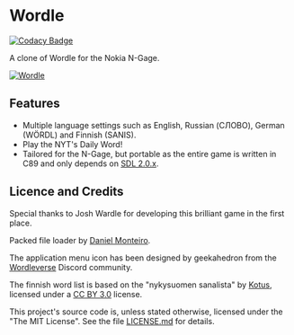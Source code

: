 # Wordle

[![Codacy Badge](https://app.codacy.com/project/badge/Grade/d91244e94a37417fbd1649ae5f2def6f)](https://www.codacy.com/gh/ngagesdk/wordle/dashboard?utm_source=github.com&amp;utm_medium=referral&amp;utm_content=ngagesdk/wordle&amp;utm_campaign=Badge_Grade)

A clone of Wordle for the Nokia N-Gage.

[![Wordle](https://raw.githubusercontent.com/ngagesdk/wordle/master/media/promo-tn.jpg)](https://raw.githubusercontent.com/ngagesdk/wordle/master/media/promo.jpg?raw=true "Wordle")

## Features

- Multiple language settings such as English, Russian (СЛОВО), German (WÖRDL) and Finnish (SANIS).
- Play the NYT's Daily Word!
- Tailored for the N-Gage, but portable as the entire game is written in C89 and only depends on [SDL 2.0.x](https://github.com/libsdl-org/SDL).

## Licence and Credits

Special thanks to Josh Wardle for developing this brilliant game in the
first place.

Packed file loader by [Daniel Monteiro](https://montyontherun.itch.io/).

The application menu icon has been designed by geekahedron from the
[Wordleverse](https://discord.com/invite/FdQKzenz) Discord community.

The finnish word list is based on the "nykysuomen sanalista" by
[Kotus](https://kaino.kotus.fi/sanat/nykysuomi/), licensed under a [CC
BY 3.0](https://creativecommons.org/licenses/by/3.0/deed.fi) license.

This project's source code is, unless stated otherwise, licensed under
the "The MIT License".  See the file [LICENSE.md](LICENSE.md) for
details.
